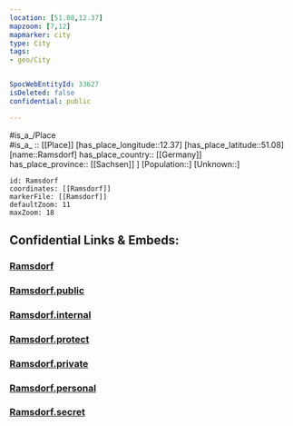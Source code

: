 ```yaml
---
location: [51.08,12.37] 
mapzoom: [7,12] 
mapmarker: city 
type: City
tags:
- geo/City


SpocWebEntityId: 33627
isDeleted: false
confidential: public

---
```

#is_a_/Place  
#is_a_ :: [[Place]] 
[has_place_longitude::12.37] 
[has_place_latitude::51.08] 
[name::Ramsdorf] 
has_place_country:: [[Germany]]  
has_place_province:: [[Sachsen]] ] 
[Population::] 
[Unknown::] 


```leaflet
id: Ramsdorf
coordinates: [[Ramsdorf]] 
markerFile: [[Ramsdorf]] 
defaultZoom: 11 
maxZoom: 18
```


## Confidential Links & Embeds: 

### [Ramsdorf](/_Standards/Earth/Continent/Europe/Europe~Central/Germany/Germany~East/Sachsen/counties~Sachsen/Leipzig/cities~Leipzig/Regis-Breitingen/City/Ramsdorf.md) 

### [Ramsdorf.public](/_public/Earth/Continent/Europe/Europe~Central/Germany/Germany~East/Sachsen/counties~Sachsen/Leipzig/cities~Leipzig/Regis-Breitingen/City/Ramsdorf.public.md) 

### [Ramsdorf.internal](/_internal/Earth/Continent/Europe/Europe~Central/Germany/Germany~East/Sachsen/counties~Sachsen/Leipzig/cities~Leipzig/Regis-Breitingen/City/Ramsdorf.internal.md) 

### [Ramsdorf.protect](/_protect/Earth/Continent/Europe/Europe~Central/Germany/Germany~East/Sachsen/counties~Sachsen/Leipzig/cities~Leipzig/Regis-Breitingen/City/Ramsdorf.protect.md) 

### [Ramsdorf.private](/_private/Earth/Continent/Europe/Europe~Central/Germany/Germany~East/Sachsen/counties~Sachsen/Leipzig/cities~Leipzig/Regis-Breitingen/City/Ramsdorf.private.md) 

### [Ramsdorf.personal](/_personal/Earth/Continent/Europe/Europe~Central/Germany/Germany~East/Sachsen/counties~Sachsen/Leipzig/cities~Leipzig/Regis-Breitingen/City/Ramsdorf.personal.md) 

### [Ramsdorf.secret](/_secret/Earth/Continent/Europe/Europe~Central/Germany/Germany~East/Sachsen/counties~Sachsen/Leipzig/cities~Leipzig/Regis-Breitingen/City/Ramsdorf.secret.md)

